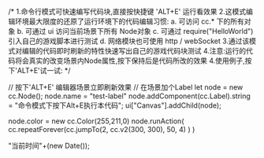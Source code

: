 /*
1.命令行模式可快速编写代码块,直接按快捷键 'ALT+E' 运行看效果
2.这模式编辑环境最大限度的还原了运行环境下的代码编辑习惯:
	a. 可访问 cc.* 下的所有对象
	b. 可通过 ui 访问当前场景下所有 Node对象
	c. 可通过 require("HelloWorld") 引入自己的游戏脚本进行测试
	d. 网络模块也可使用 http / webSocket
3.通过该模式对编辑的代码即时刷新的特性快速写出自己的游戏代码块测试
4.注意:运行的代码将会真实的改变场景内Node属性,按下保持后是代码所改的效果
4.使用例子,按下'ALT+E'试一试:
*/

// 按下'ALT+E' 编辑器场景立即刷新效果
// 在场景加个Label
let node = new cc.Node();
node.name = "test-label"
node.addComponent(cc.Label).string = "命令模式下按下Alt+E执行本代码";
ui["Canvas"].addChild(node);

node.color = new cc.Color(255,211,0)
node.runAction( cc.repeatForever(cc.jumpTo(2, cc.v2(300, 300), 50, 4) ) )

"当前时间"+(new Date());


